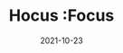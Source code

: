 ---
title: 'Hocus :Focus'
link: https://focus.hteumeuleu.com
description: A keyboard navigation horror game. Find the 🎃 pumpkin.
tags: [accessibility, games]
date: 2021-10-23
---